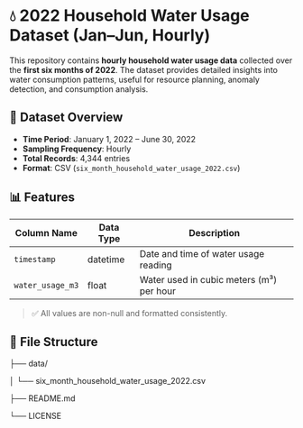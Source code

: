 # 💧 2022 Household Water Usage Dataset (Jan–Jun, Hourly)

This repository contains **hourly household water usage data** collected over the **first six months of 2022**. The dataset provides detailed insights into water consumption patterns, useful for resource planning, anomaly detection, and consumption analysis.

## 📁 Dataset Overview

- **Time Period**: January 1, 2022 – June 30, 2022  
- **Sampling Frequency**: Hourly  
- **Total Records**: 4,344 entries  
- **Format**: CSV (`six_month_household_water_usage_2022.csv`)

## 📊 Features

| Column Name       | Data Type | Description                               |
|-------------------|-----------|-------------------------------------------|
| `timestamp`       | datetime  | Date and time of water usage reading      |
| `water_usage_m3`  | float     | Water used in cubic meters (m³) per hour  |

> ✅ All values are non-null and formatted consistently.

## 📂 File Structure
├── data/

│ └── six_month_household_water_usage_2022.csv

├── README.md

└── LICENSE

